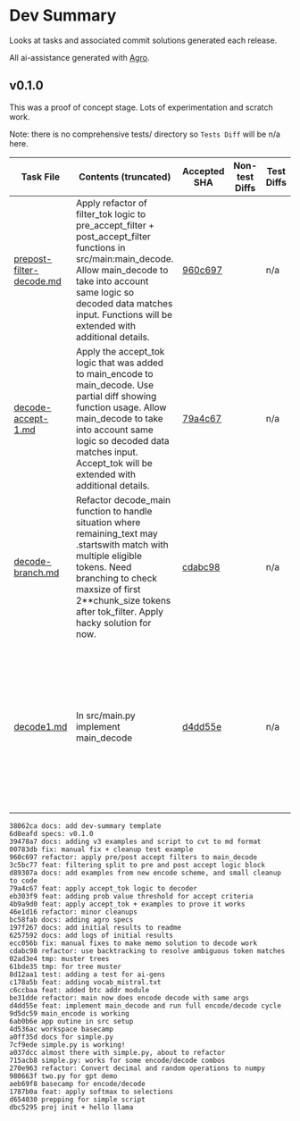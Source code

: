 # Dev Summary
Looks at tasks and associated commit solutions generated each release.

All ai-assistance generated with [Agro](https://github.com/sutt/agro).

## v0.1.0

This was a proof of concept stage. Lots of experimentation and scratch work.

Note: there is no comprehensive tests/ directory so `Tests Diff` will be n/a here.

| Task File | Contents (truncated) | Accepted SHA | Non-test Diffs | Test Diffs | Notes |
|------|-------------|---------|-------------|------------|-----------|
| [prepost-filter-decode.md](.public-agdocs/specs/prepost-filter-decode.md) | Apply refactor of filter_tok logic to pre_accept_filter + post_accept_filter functions in src/main:main_decode. Allow main_decode to take into account same logic so decoded data matches input. Functions will be extended with additional details. | [960c697](https://github.com/sutt/innocuous/commit/960c697) | | n/a | simpler than anticipated. the fix on top was actually a problem with encoder logic being emulated. |
| [decode-accept-1.md](.public-agdocs/specs/decode-accept-1.md) | Apply the accept_tok logic that was added to main_encode to main_decode. Use partial diff showing function usage. Allow main_decode to take into account same logic so decoded data matches input. Accept_tok will be extended with additional details. | [79a4c67](https://github.com/sutt/innocuous/commit/79a4c67) | | n/a | prompt uses the "previous diff pattern". fine solution, nothing too challenging. |
| [decode-branch.md](.public-agdocs/specs/decode-branch.md) | Refactor decode_main function to handle situation where remaining_text may .startswith match with multiple eligible tokens. Need branching to check maxsize of first 2**chunk_size tokens after tok_filter. Apply hacky solution for now. | [cdabc98](https://github.com/sutt/innocuous/commit/cdabc98) | | n/a | phenomenal solution; implemented difficult concept in 1-shot. fix was only for an llm library bug the ai-coder couldn't have realized. |
| [decode1.md](.public-agdocs/specs/decode1.md) | In src/main.py implement main_decode | [d4dd55e](https://github.com/sutt/innocuous/commit/d4dd55e) | | n/a | prompts is very terse, and ai-generation understands intent prefectly, get a little liberal with modifying other existing methods but in a helpful way. |

```
38062ca docs: add dev-summary template
6d8eafd specs: v0.1.0
39478a7 docs: adding v3 examples and script to cvt to md format
00783db fix: manual fix + cleanup test example
960c697 refactor: apply pre/post accept filters to main_decode
3c5bc77 feat: filtering split to pre and post accept logic block
d89307a docs: add examples from new encode scheme, and small cleanup to code
79a4c67 feat: apply accept_tok logic to decoder
eb303f9 feat: adding prob value threshold for accept criteria
4b9a9d0 feat: apply accept_tok + examples to prove it works
46e1d16 refactor: minor cleanups
bc58fab docs: adding agro specs
197f267 docs: add initial results to readme
6257592 docs: add logs of initial results
ecc056b fix: manual fixes to make memo solution to decode work
cdabc98 refactor: use backtracking to resolve ambiguous token matches
02ad3e4 tmp: muster trees
61bde35 tmp: for tree muster
8d12aa1 test: adding a test for ai-gens
c178a5b feat: adding vocab_mistral.txt
c6ccbaa feat: added btc addr module
be31dde refactor: main now does encode decode with same args
d4dd55e feat: implement main_decode and run full encode/decode cycle
9d5dc59 main_encode is working
6ab0b6e app outine in src setup
4d536ac workspace basecamp
a0ff35d docs for simple.py
7cf9ede simple.py is working!
a037dcc almost there with simple.py, about to refactor
715acb8 simple.py: works for some encode/decode combos
270e963 refactor: Convert decimal and random operations to numpy
980663f two.py for gpt demo
aeb69f8 basecamp for encode/decode
1787b0a feat: apply softmax to selections
d654030 prepping for simple script
dbc5295 proj init + hello llama
```